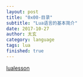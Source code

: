 ```yaml
---
layout: post
title: "0x00-目录"
subtitle: "Lua语言的基本简介"
date: 2017-10-27
author: 太玄
category: language
tags: lua
finished: true
---
```

[lualesson](TXLuaLesson/0X0A按位运算.md)
